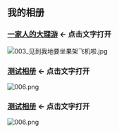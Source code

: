 ## 我的相册

  
### [一家人的大理游](https://eldencheng.github.io/alarms/dali/) <- 点击文字打开  
  
![003_见到我地要坐果架飞机啦.jpg](http://remote.mcgods.top:8999/images/dali/003_见到我地要坐果架飞机啦.jpg)  
  
  
### [测试相册](https://eldencheng.github.io/alarms/test/) <- 点击文字打开  
  
![006.png](http://remote.mcgods.top:8999/images/test/006.png)  
  
  
### [测试相册](https://eldencheng.github.io/alarms/test/) <- 点击文字打开  
  
![006.png](http://remote.mcgods.top:8999/images/006.png)  
  
  
